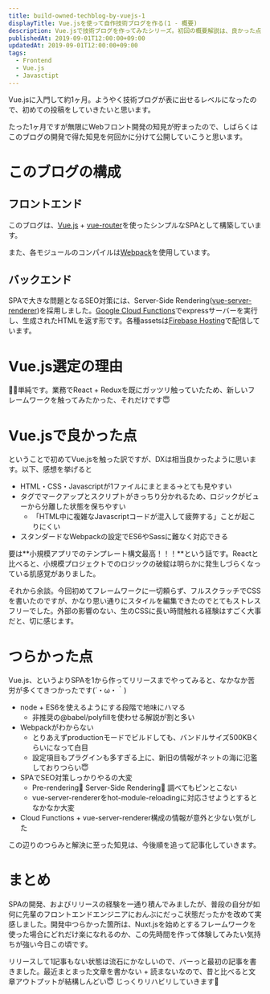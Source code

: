 ```yaml
---
title: build-owned-techblog-by-vuejs-1
displayTitle: Vue.jsを使って自作技術ブログを作る(1 - 概要)
description: Vue.jsで技術ブログを作ってみたシリーズ。初回の概要解説は、良かった点やつらかったことをざっくりと。
publishedAt: 2019-09-01T12:00:00+09:00
updatedAt: 2019-09-01T12:00:00+09:00
tags:
  - Frontend
  - Vue.js
  - Javasctipt
---
```

Vue.jsに入門して約1ヶ月。ようやく技術ブログが表に出せるレベルになったので、初めての投稿をしていきたいと思います。

たった1ヶ月ですが無限にWebフロント開発の知見が貯まったので、しばらくはこのブログの開発で得た知見を何回かに分けて公開していこうと思います。

# このブログの構成
## フロントエンド

このブログは、[Vue.js](https://vuejs.org/index.html) + [vue-router](https://router.vuejs.org/)を使ったシンプルなSPAとして構築しています。

また、各モジュールのコンパイルは[Webpack](https://webpack.js.org/)を使用しています。

## バックエンド

SPAで大きな問題となるSEO対策には、Server-Side Rendering([vue-server-renderer](https://ssr.vuejs.org/))を採用しました。[Google Cloud Functions](https://cloud.google.com/functions/docs/)でexpressサーバーを実行し、生成されたHTMLを返す形です。各種assetsは[Firebase Hosting](https://firebase.google.com/docs/hosting/)で配信しています。

# Vue.js選定の理由

単純です。業務でReact + Reduxを既にガッツリ触っていたため、新しいフレームワークを触ってみたかった、それだけです😇

# Vue.jsで良かった点

ということで初めてVue.jsを触った訳ですが、DXは相当良かったように思います。以下、感想を挙げると

- HTML・CSS・Javascriptが1ファイルにまとまる→とても見やすい
- タグでマークアップとスクリプトがきっちり分かれるため、ロジックがビューから分離した状態を保ちやすい
  - 「HTML中に複雑なJavascriptコードが混入して疲弊する」ことが起こりにくい
- スタンダードなWebpackの設定でES6やSassに難なく対応できる

要は**小規模アプリでのテンプレート構文最高！！！**という話です。Reactと比べると、小規模プロジェクトでのロジックの破綻は明らかに発生しづらくなっている肌感覚がありました。

それから余談。今回初めてフレームワークに一切頼らず、フルスクラッチでCSSを書いたのですが、かなり思い通りにスタイルを編集できたのでとてもストレスフリーでした。外部の影響のない、生のCSSに長い時間触れる経験はすごく大事だと、切に感じます。

# つらかった点

Vue.js、というよりSPAを1から作ってリリースまでやってみると、なかなか苦労が多くてきつかったです(´・ω・｀)

- node + ES6を使えるようにする段階で地味にハマる
  - 非推奨の@babel/polyfillを使わせる解説が割と多い
- Webpackがわからない
  - とりあえずproductionモードでビルドしても、バンドルサイズ500KBくらいになって白目
  - 設定項目もプラグインも多すぎる上に、新旧の情報がネットの海に氾濫しておりつらい😇
- SPAでSEO対策しっかりやるの大変
  - Pre-rendering🤔 Server-Side Rendering🤔 調べてもピンとこない
  - vue-server-rendererをhot-module-reloadingに対応させようとするとなかなか大変
- Cloud Functions + vue-server-renderer構成の情報が意外と少ない気がした

この辺りのつらみと解決に至った知見は、今後順を追って記事化していきます。

# まとめ

SPAの開発、およびリリースの経験を一通り積んでみましたが、普段の自分が如何に先輩のフロントエンドエンジニアにおんぶにだっこ状態だったかを改めて実感しました。開発中つらかった箇所は、Nuxt.jsを始めとするフレームワークを使った場合にどれだけ楽になれるのか、この先時間を作って体験してみたい気持ちが強い今日この頃です。

リリースして1記事もない状態は流石にかなしいので、バーっと最初の記事を書きました。最近まとまった文章を書かない + 読まないなので、昔と比べると文章アウトプットが結構しんどい😇 じっくりリハビリしていきます💪

